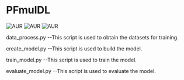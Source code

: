 # PFmulDL
![AUR](https://img.shields.io/badge/license-MIT%20License-blue.svg)
![AUR](https://img.shields.io/badge/python-3.6-success.svg)
![AUR](https://img.shields.io/badge/tensorflow-2.1-success.svg)

data_process.py --This script is used to obtain the datasets for training.

create_model.py --This script is used to build the model.

train_model.py --This script is used to train the model.

evaluate_model.py --This script is used to evaluate the model.